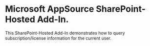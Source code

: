 # Microsoft AppSource SharePoint-Hosted Add-In.

This SharePoint-Hosted Add-In demonstrates how to query subscription/license information for the current user.
